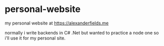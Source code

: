 # personal-website
 my personal website at https://alexanderfields.me

 normally i write backends in C# .Net but wanted to practice a node one so i'll use it for my personal site.
